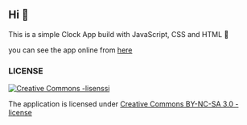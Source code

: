 ## Hi 🥰

This is a simple Clock App build with JavaScript, CSS and HTML 💖

you can see the app online from [here](https://clock12.netlify.app/)

### LICENSE

<a rel="license" href="http://creativecommons.org/licenses/by-nc-sa/3.0/">
  <img alt="Creative Commons -lisenssi" style="border-width:0" src="https://i.creativecommons.org/l/by-nc-sa/3.0/88x31.png"
  />
</a>

The application is licensed under
<a rel="license" href="http://creativecommons.org/licenses/by-nc-sa/3.0/">Creative Commons BY-NC-SA 3.0 -license</a>
